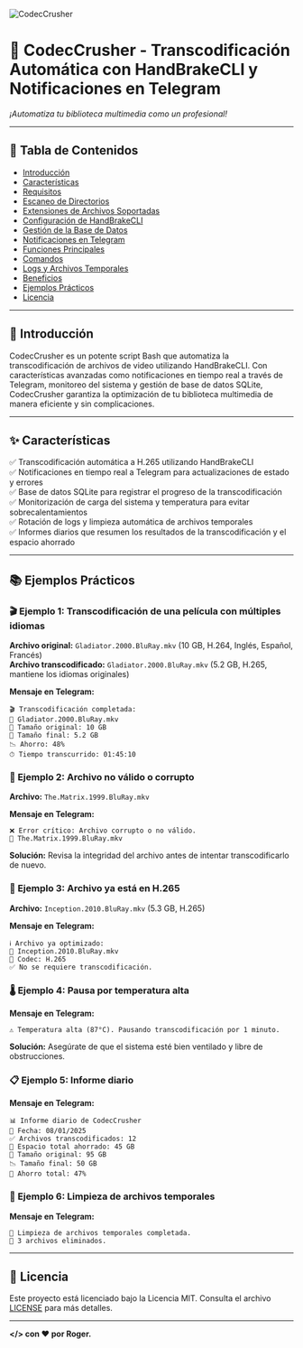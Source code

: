 ![CodecCrusher](https://github.com/user-attachments/assets/6defddad-17fc-448e-960f-ddea6d877046)

# 🎥 CodecCrusher - Transcodificación Automática con HandBrakeCLI y Notificaciones en Telegram

*¡Automatiza tu biblioteca multimedia como un profesional!*

---

## 📖 Tabla de Contenidos
- [Introducción](#-introducción)
- [Características](#-características)
- [Requisitos](#-requisitos)
- [Escaneo de Directorios](#-escaneo-de-directorios)
- [Extensiones de Archivos Soportadas](#-extensiones-de-archivos-soportadas)
- [Configuración de HandBrakeCLI](#-configuración-de-handbrakecli)
- [Gestión de la Base de Datos](#-gestión-de-la-base-de-datos)
- [Notificaciones en Telegram](#-notificaciones-en-telegram)
- [Funciones Principales](#-funciones-principales)
- [Comandos](#-comandos)
- [Logs y Archivos Temporales](#-logs-y-archivos-temporales)
- [Beneficios](#-beneficios)
- [Ejemplos Prácticos](#-ejemplos-prácticos)
- [Licencia](#-licencia)

---

## 📌 **Introducción**
CodecCrusher es un potente script Bash que automatiza la transcodificación de archivos de video utilizando HandBrakeCLI. Con características avanzadas como notificaciones en tiempo real a través de Telegram, monitoreo del sistema y gestión de base de datos SQLite, CodecCrusher garantiza la optimización de tu biblioteca multimedia de manera eficiente y sin complicaciones.

---

## ✨ **Características**
✅ Transcodificación automática a H.265 utilizando HandBrakeCLI  
✅ Notificaciones en tiempo real a Telegram para actualizaciones de estado y errores  
✅ Base de datos SQLite para registrar el progreso de la transcodificación  
✅ Monitorización de carga del sistema y temperatura para evitar sobrecalentamientos  
✅ Rotación de logs y limpieza automática de archivos temporales  
✅ Informes diarios que resumen los resultados de la transcodificación y el espacio ahorrado  

---

## 📚 **Ejemplos Prácticos**
### 🎬 Ejemplo 1: Transcodificación de una película con múltiples idiomas
**Archivo original:** `Gladiator.2000.BluRay.mkv` (10 GB, H.264, Inglés, Español, Francés)  
**Archivo transcodificado:** `Gladiator.2000.BluRay.mkv` (5.2 GB, H.265, mantiene los idiomas originales)

**Mensaje en Telegram:**
```
🎬 Transcodificación completada:
📄 Gladiator.2000.BluRay.mkv
📏 Tamaño original: 10 GB
📏 Tamaño final: 5.2 GB
📉 Ahorro: 48%
⏱ Tiempo transcurrido: 01:45:10
```

### 🚩 Ejemplo 2: Archivo no válido o corrupto
**Archivo:** `The.Matrix.1999.BluRay.mkv`

**Mensaje en Telegram:**
```
❌ Error crítico: Archivo corrupto o no válido.
📄 The.Matrix.1999.BluRay.mkv
```
**Solución:** Revisa la integridad del archivo antes de intentar transcodificarlo de nuevo.

### 🎥 Ejemplo 3: Archivo ya está en H.265
**Archivo:** `Inception.2010.BluRay.mkv` (5.3 GB, H.265)

**Mensaje en Telegram:**
```
ℹ️ Archivo ya optimizado:
📄 Inception.2010.BluRay.mkv
🎥 Codec: H.265
✅ No se requiere transcodificación.
```

### 🌡️ Ejemplo 4: Pausa por temperatura alta
**Mensaje en Telegram:**
```
⚠️ Temperatura alta (87°C). Pausando transcodificación por 1 minuto.
```
**Solución:** Asegúrate de que el sistema esté bien ventilado y libre de obstrucciones.

### 📋 Ejemplo 5: Informe diario
**Mensaje en Telegram:**
```
📊 Informe diario de CodecCrusher
📅 Fecha: 08/01/2025
✅ Archivos transcodificados: 12
💾 Espacio total ahorrado: 45 GB
📏 Tamaño original: 95 GB
📉 Tamaño final: 50 GB
🔻 Ahorro total: 47%
```

### 🧹 Ejemplo 6: Limpieza de archivos temporales
**Mensaje en Telegram:**
```
🧹 Limpieza de archivos temporales completada.
📄 3 archivos eliminados.
```

---

## 📜 **Licencia**
Este proyecto está licenciado bajo la Licencia MIT. Consulta el archivo [LICENSE](LICENSE) para más detalles.

---

**</> con ❤️ por Roger.**
